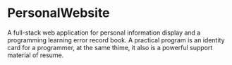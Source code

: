 # PersonalWebsite
A full-stack web application for personal information display and a programming learning error record book. 
A practical program is an identity card for a programmer, at the same thime, it also is a powerful support material of resume.  
